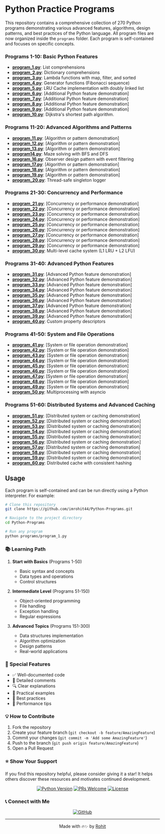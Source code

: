 # Python Practice Programs

This repository contains a comprehensive collection of 270 Python programs demonstrating various advanced features, algorithms, design patterns, and best practices of the Python language. All program files are now organized inside the `programs` folder. Each program is self-contained and focuses on specific concepts.

### Programs 1-10: Basic Python Features
*   **[program_1.py](programs/program_1.py)**: List comprehensions
*   **[program_2.py](programs/program_2.py)**: Dictionary comprehensions
*   **[program_3.py](programs/program_3.py)**: Lambda functions with map, filter, and sorted
*   **[program_4.py](programs/program_4.py)**: Generator functions (Fibonacci sequence)
*   **[program_5.py](programs/program_5.py)**: LRU Cache implementation with doubly linked list
*   **[program_6.py](programs/program_6.py)**: [Additional Python feature demonstration]
*   **[program_7.py](programs/program_7.py)**: [Additional Python feature demonstration]
*   **[program_8.py](programs/program_8.py)**: [Additional Python feature demonstration]
*   **[program_9.py](programs/program_9.py)**: [Additional Python feature demonstration]
*   **[program_10.py](programs/program_10.py)**: Dijkstra's shortest path algorithm.

### Programs 11-20: Advanced Algorithms and Patterns
*   **[program_11.py](programs/program_11.py)**: [Algorithm or pattern demonstration]
*   **[program_12.py](programs/program_12.py)**: [Algorithm or pattern demonstration]
*   **[program_13.py](programs/program_13.py)**: [Algorithm or pattern demonstration]
*   **[program14.py](programs/program14.py)**: Maze solving with BFS and DFS
*   **[program_16.py](programs/program_16.py)**: Observer design pattern with event filtering
*   **[program_17.py](programs/program_17.py)**: [Algorithm or pattern demonstration]
*   **[program_18.py](programs/program_18.py)**: [Algorithm or pattern demonstration]
*   **[program_19.py](programs/program_19.py)**: [Algorithm or pattern demonstration]
*   **[program_20.py](programs/program_20.py)**: Thread-safe singleton logger

### Programs 21-30: Concurrency and Performance
*   **[program_21.py](programs/program_21.py)**: [Concurrency or performance demonstration]
*   **[program_22.py](programs/program_22.py)**: [Concurrency or performance demonstration]
*   **[program_23.py](programs/program_23.py)**: [Concurrency or performance demonstration]
*   **[program_24.py](programs/program_24.py)**: [Concurrency or performance demonstration]
*   **[program_25.py](programs/program_25.py)**: [Concurrency or performance demonstration]
*   **[program_26.py](programs/program_26.py)**: [Concurrency or performance demonstration]
*   **[program_27.py](programs/program_27.py)**: [Concurrency or performance demonstration]
*   **[program_28.py](programs/program_28.py)**: [Concurrency or performance demonstration]
*   **[program_29.py](programs/program_29.py)**: [Concurrency or performance demonstration]
*   **[program_30.py](programs/program_30.py)**: Multi-level cache system (L1 LRU + L2 LFU)

### Programs 31-40: Advanced Python Features
*   **[program_31.py](programs/program_31.py)**: [Advanced Python feature demonstration]
*   **[program_32.py](programs/program_32.py)**: [Advanced Python feature demonstration]
*   **[program_33.py](programs/program_33.py)**: [Advanced Python feature demonstration]
*   **[program_34.py](programs/program_34.py)**: [Advanced Python feature demonstration]
*   **[program_35.py](programs/program_35.py)**: [Advanced Python feature demonstration]
*   **[program_36.py](programs/program_36.py)**: [Advanced Python feature demonstration]
*   **[program_37.py](programs/program_37.py)**: [Advanced Python feature demonstration]
*   **[program_38.py](programs/program_38.py)**: [Advanced Python feature demonstration]
*   **[program_39.py](programs/program_39.py)**: [Advanced Python feature demonstration]
*   **[program_40.py](programs/program_40.py)**: Custom property descriptors

### Programs 41-50: System and File Operations
*   **[program_41.py](programs/program_41.py)**: [System or file operation demonstration]
*   **[program_42.py](programs/program_42.py)**: [System or file operation demonstration]
*   **[program_43.py](programs/program_43.py)**: [System or file operation demonstration]
*   **[program_44.py](programs/program_44.py)**: [System or file operation demonstration]
*   **[program_45.py](programs/program_45.py)**: [System or file operation demonstration]
*   **[program_46.py](programs/program_46.py)**: [System or file operation demonstration]
*   **[program_47.py](programs/program_47.py)**: [System or file operation demonstration]
*   **[program_48.py](programs/program_48.py)**: [System or file operation demonstration]
*   **[program_49.py](programs/program_49.py)**: [System or file operation demonstration]
*   **[program_50.py](programs/program_50.py)**: Multiprocessing with asyncio

### Programs 51-60: Distributed Systems and Advanced Caching
*   **[program_51.py](programs/program_51.py)**: [Distributed system or caching demonstration]
*   **[program_52.py](programs/program_52.py)**: [Distributed system or caching demonstration]
*   **[program_53.py](programs/program_53.py)**: [Distributed system or caching demonstration]
*   **[program_54.py](programs/program_54.py)**: [Distributed system or caching demonstration]
*   **[program_55.py](programs/program_55.py)**: [Distributed system or caching demonstration]
*   **[program_56.py](programs/program_56.py)**: [Distributed system or caching demonstration]
*   **[program_57.py](programs/program_57.py)**: [Distributed system or caching demonstration]
*   **[program_58.py](programs/program_58.py)**: [Distributed system or caching demonstration]
*   **[program_59.py](programs/program_59.py)**: [Distributed system or caching demonstration]
*   **[program_60.py](programs/program_60.py)**: Distributed cache with consistent hashing



## Usage


Each program is self-contained and can be run directly using a Python interpreter. For example:

```bash
# Clone this repository
git clone https://github.com/imrohit44/Python-Programs.git

# Navigate to the project directory
cd Python-Programs

# Run any program
python programs/program_1.py
```

### 📚 Learning Path

1. **Start with Basics** (Programs 1-50)
   - Basic syntax and concepts
   - Data types and operations
   - Control structures

2. **Intermediate Level** (Programs 51-150)
   - Object-oriented programming
   - File handling
   - Exception handling
   - Regular expressions

3. **Advanced Topics** (Programs 151-300)
   - Data structures implementation
   - Algorithm optimization
   - Design patterns
   - Real-world applications

### 🌟 Special Features

- ✅ Well-documented code
- 📝 Detailed comments
- 🔍 Clear explanations
- 🎯 Practical examples
- 🔄 Best practices
- 🚀 Performance tips

### 💡 How to Contribute

1. Fork the repository
2. Create your feature branch (`git checkout -b feature/AmazingFeature`)
3. Commit your changes (`git commit -m 'Add some AmazingFeature'`)
4. Push to the branch (`git push origin feature/AmazingFeature`)
5. Open a Pull Request

### ⭐ Show Your Support

If you find this repository helpful, please consider giving it a star! It helps others discover these resources and motivates continued development.

<div align="center">

[![Python Version](https://img.shields.io/badge/Python-3.6+-blue.svg?style=for-the-badge&logo=python&logoColor=white)](https://python.org)
[![PRs Welcome](https://img.shields.io/badge/PRs-welcome-brightgreen.svg?style=for-the-badge)](https://github.com/imrohit44/Python-Programs/pulls)
[![License](https://img.shields.io/badge/License-MIT-red.svg?style=for-the-badge)](LICENSE)

</div>

### 📞 Connect with Me

<div align="center">

[![GitHub](https://img.shields.io/badge/GitHub-imrohit44-black?style=for-the-badge&logo=github)](https://github.com/imrohit44)

</div>

---

<div align="center">
Made with 🔥✨ by <a href="https://github.com/imrohit44">Rohit</a>
</div>

